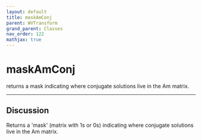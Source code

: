 ```yaml
---
layout: default
title: maskAmConj
parent: WVTransform
grand_parent: Classes
nav_order: 122
mathjax: true
---
```


#  maskAmConj

returns a mask indicating where conjugate solutions live in the Am matrix.


---

## Discussion

  Returns a 'mask' (matrix with 1s or 0s) indicating where
  conjugate solutions live in the Am matrix.
 
  
